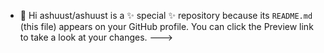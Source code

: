 - 👋 Hi
ashuust/ashuust is a ✨ special ✨ repository because its `README.md` (this file) appears on your GitHub profile.
You can click the Preview link to take a look at your changes.
--->
